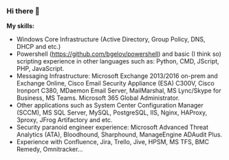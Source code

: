 ### Hi there 👋

<!--
**bgelov/bgelov** is a ✨ _special_ ✨ repository because its `README.md` (this file) appears on your GitHub profile.

- 🔭 I’m currently working on ...
- 🌱 I’m currently learning ...
- 👯 I’m looking to collaborate on ...
- 🤔 I’m looking for help with ...
- 💬 Ask me about ...
- 📫 How to reach me: ...
- 😄 Pronouns: ...
- ⚡ Fun fact: ...
-->
  
**My skills:**  
- Windows Core Infrastructure (Active Directory, Group Policy, DNS, DHCP and etc.)
- Powershell (https://github.com/bgelov/powershell) and basic (I think so) scripting experience in other languages such as: Python, CMD, JScript, PHP, JavaScript.
- Messaging Infrastructure: Microsoft Exchange 2013/2016 on-prem and Exchange Online, Cisco Email Security Appliance (ESA) C300V, Cisco Ironport C380, MDaemon Email Server, MailMarshal, MS Lync/Skype for Business, MS Teams. Microsoft 365 Global Administrator.
- Other applications such as System Center Configuration Manager (SCCM), MS SQL Server, MySQL, PostgreSQL, IIS, Nginx, HAProxy, 3proxy, JFrog Artifactory and etc.
- Security paranoid engineer experience: Microsoft Advanced Threat Analytics (ATA), Bloodhound, Sharphound, ManageEngine ADAudit Plus.
- Experience with Confluence, Jira, Trello, Jive, HPSM, MS TFS, BMC Remedy, Omnitracker...

